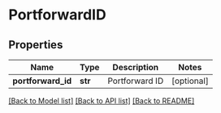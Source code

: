 # PortforwardID

## Properties
Name | Type | Description | Notes
------------ | ------------- | ------------- | -------------
**portforward_id** | **str** | Portforward ID | [optional] 

[[Back to Model list]](../README.md#documentation-for-models) [[Back to API list]](../README.md#documentation-for-api-endpoints) [[Back to README]](../README.md)


